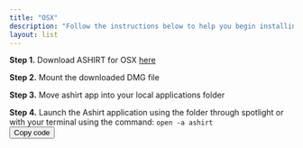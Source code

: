 ```yaml
---
title: "OSX"
description: "Follow the instructions below to help you begin installing Ashirt to your local desktop"
layout: list
---
```


**Step 1.** Download ASHIRT for OSX [here](https://github.com/ashirt-ops/ashirt/releases/download/v1.2.2/ashirt-v1.2.2.dmg)

**Step 2.** Mount the downloaded DMG file

**Step 3.** Move ashirt app into your local applications folder

**Step 4.** Launch the Ashirt application using the folder through spotlight or with your terminal using the command: <code id="osx-command">open -a ashirt <button onClick="copyCode('osx-command')">Copy code</button></code>